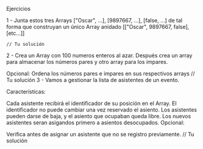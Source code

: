 Ejercicios

1 - Junta estos tres Arrays ["Oscar", ...], [9897667, ...], [false, ...] de tal forma que construyan un único Array anidado [["Oscar", 9897667, false], [etc...]]

	// Tu solución
2 - Crea un Array con 100 numeros enteros al azar. Después crea un array para almacenar los números pares y otro array para los impares.

Opcional: Ordena los números pares e impares en sus respectivos arrays
	// Tu solución
3 - Vamos a gestionar la lista de asistentes de un evento.

Características:

Cada asistente recibirá el identificador de su posición en el Array.
El identificador no puede cambiar una vez reservado el asiento.
Los asistentes pueden darse de baja, y el asiento que ocupaban queda libre.
Los nuevos asistentes seran asigandos primero a asientos desocupados.
Opcional:

Verifica antes de asignar un asistente que no se registro previamente.
	// Tu solución


